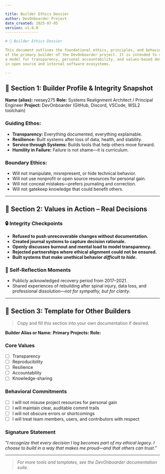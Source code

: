 ```yaml
---

title: Builder Ethics Dossier
author: DevOnboarder Project
date_created: 2025-07-05
version: v1.0.0
---------------

# 🧭 Builder Ethics Dossier

This document outlines the foundational ethics, principles, and behavioral record
of the primary builder of the DevOnboarder project. It is intended to serve as
a model for transparency, personal accountability, and values-based development
in open source and internal software ecosystems.

---
```


## 📌 Section 1: Builder Profile & Integrity Snapshot

**Name (alias):** reesey275
**Role:** Systems Realignment Architect / Principal Engineer
**Project:** DevOnboarder (GitHub, Discord, VSCode, WSL2 toolchain)

### Guiding Ethos:

* **Transparency:** Everything documented, everything explainable.
* **Resilience:** Built systems after loss of data, health, and stability.
* **Service through Systems:** Builds tools that help others move forward.
* **Humility in Failure:** Failure is not shame—it is curriculum.

### Boundary Ethics:

* Will not manipulate, misrepresent, or hide technical behavior.
* Will not use nonprofit or open source resources for personal gain.
* Will not conceal mistakes—prefers journaling and correction.
* Will not gatekeep knowledge that could benefit others.

---

## 📂 Section 2: Values in Action – Real Decisions

### 🔒 Integrity Checkpoints

* **Refused to push unrecoverable changes without documentation.**
* **Created journal systems to capture decision rationale.**
* **Openly discusses burnout and mental load to model transparency.**
* **Rejected partnerships where ethical alignment could not be ensured.**
* **Built systems that make unethical behavior *difficult to hide*.**

### 🧠 Self-Reflection Moments

* Publicly acknowledged recovery period from 2017–2021.
* Shared experiences of rebuilding after spinal injury, data loss,
  and professional dissolution—*not for sympathy, but for clarity*.

---

## 📝 Section 3: Template for Other Builders

> Copy and fill this section into your own documentation if desired.

**Builder Alias or Name:**
**Primary Projects:**
**Role:**

### Core Values

* [ ] Transparency
* [ ] Reproducibility
* [ ] Resilience
* [ ] Accountability
* [ ] Knowledge-sharing

### Behavioral Commitments

* [ ] I will not misuse project resources for personal gain
* [ ] I will maintain clear, auditable commit trails
* [ ] I will not obscure errors or shortcomings
* [ ] I will treat team members, users, and contributors with respect

### Signature Statement

*“I recognize that every decision I log becomes part of my ethical legacy.
I choose to build in a way that makes me proud—and that others can trust.”*

---

> *For more tools and templates, see the DevOnboarder documentation suite.*
